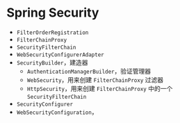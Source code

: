 # Spring Security

- `FilterOrderRegistration`
- `FilterChainProxy`
- `SecurityFilterChain`
- `WebSecurityConfigurerAdapter`
- `SecurityBuilder`，建造器
  - `AuthenticationManagerBuilder`，验证管理器
  - `WebSecurity`，用来创建 `FilterChainProxy` 过滤器
  - `HttpSecurity`，用来创建 `FilterChainProxy` 中的一个 `SecurityFilterChain`
- `SecurityConfigurer`
- `WebSecurityConfiguration`，

